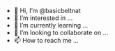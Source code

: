 - 👋 Hi, I’m @basicbeltnat
- 👀 I’m interested in ...
- 🌱 I’m currently learning ...
- 💞️ I’m looking to collaborate on ...
- 📫 How to reach me ...

<!---
basicbeltnat/basicbeltnat is a ✨ special ✨ repository because its `README.md` (this file) appears on your GitHub profile.
You can click the Preview link to take a look at your changes.
--->
